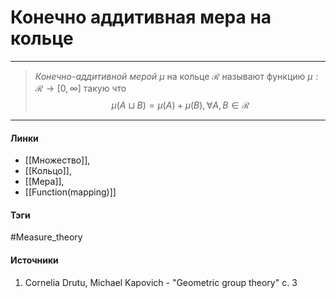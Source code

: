 # Конечно аддитивная мера на кольце
***
>*Конечно-аддитивной мерой* $\mu$ на кольце $\mathcal{R}$ называют функцию $\mu:\mathcal{R}\to[0,\infty]$ такую что $$\mu(A\sqcup B)=\mu(A)+\mu(B),\forall A,B\in\mathcal{R}$$
***
#### Линки
- [[Множество]],
- [[Кольцо]],
- [[Мера]],
- [[Function(mapping)]]
#### Тэги
 #Measure_theory 
#### Источники
1. Cornelia Drutu, Michael Kapovich - "Geometric group theory" c. 3